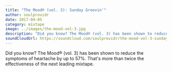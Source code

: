 ```yaml
---
title: "The Mood® (vol. 3): Sunday Groovin'"
author: soulprovidr
date: 2017-04-05
category: mixtape
image: ../images/the-mood-vol-3.jpg
description: "Did you know? The Mood® (vol. 3) has been shown to reduce the symptoms of heartache by up to 57%."
soundCloudUrl: https://soundcloud.com/soulprovidr/the-mood-vol-3-sunday-groovin
---
```


Did you know? The Mood® (vol. 3) has been shown to reduce the symptoms of heartache by up to 57%. That's more than twice the effectiveness of the next leading mixtape.